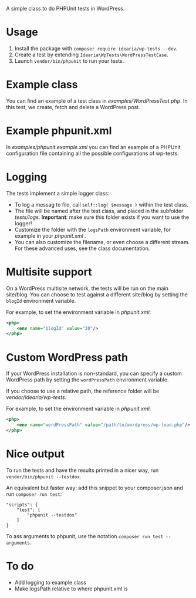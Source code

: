 A simple class to do PHPUnit tests in WordPress.

# Usage

1. Install the package with `composer require idearia/wp-tests --dev`.
1. Create a test by extending `Idearia\WpTests\WordPressTestCase`.
1. Launch `vendor/bin/phpunit` to run your tests.

# Example class

You can find an example of a test class in *examples/WordPressTest.php*.
In this test, we create, fetch and delete a WordPress post.

# Example phpunit.xml

In *examples/phpunit.example.xml* you can find an example of a PHPUnit configuration file containing all the possible configurations of wp-tests.

# Logging

The tests implement a simple logger class:

- To log a messag to file, call `self::log( $message )` within the test class.
- The file will be named after the test class, and placed in the subfolder *tests/logs*. **Important**: make sure this folder exists if you want to use the logger!
- Customize the folder with the `logsPath` environment variable, for example in your *phpunit.xml* .
- You can also customize the filename, or even choose a different stream. For these advanced uses, see the class documentation.

# Multisite support

On a WordPress multisite network, the tests will be run on the main site/blog. You can choose to test against a different site/blog by setting the `blogId` environment variable.

For example, to set the environment variable in *phpunit.xml*:

```xml
<php>
    <env name="blogId" value="20"/>
</php>
```

# Custom WordPress path

If your WordPress installation is non-standard, you can specify a custom WordPress path by setting the `wordPressPath` environment variable.

If you choose to use a relative path, the reference folder will be *vendor/idearia/wp-tests*.

For example, to set the environment variable in *phpunit.xml*:

```xml
<php>
    <env name="wordPressPath" value="/path/to/wordpress/wp-load.php"/>
</php>
```

# Nice output

To run the tests and have the results printed in a nicer way, run `vendor/bin/phpunit --testdox`.

An equivalent but faster way: add this snippet to your composer.json and run `composer run test`:

```
"scripts": {
    "test": [
        "phpunit --testdox"
    ]
}
```

To ass arguments to phpunit, use the notation `composer run test -- arguments`.

# To do

- Add logging to example class
- Make logsPath relative to where phpunit.xml is
